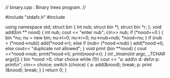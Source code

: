 // binary.cpp : Binary trees program.
//

#include "stdafx.h"
#include <iostream>

using namespace std;
struct bin {
int nub;
struct bin *l;
struct bin *r;
};
void add(bin ** nood)
{
	int nub;
	cout << "enter nub";
	cin>> nub;
if (*nood==0 )
{
	bin *nu;
	nu = new bin;
	nu->l=0;
	nu->r=0;
	nu->nub=nub;
	*nood=nu;
}
if (nub > (*nood->nub))
	add(*nood->r);
else if (nub< (*nood->nub) )
	add(*nood->l);
else 
	cout<< "duplicate not allowed";
}
void print (bin **nood)
{
	cout <<*nood->nub;
	print(*nood->l);
	print(*nood->r);
}
int _tmain(int argc, _TCHAR* argv[])
{
	bin *nood =0;
	char choice 
	while (1){
	cout << "a: add\n d: del\n p: print\n";
	cin>> choice;
	switch (choice)
	{
a: add(&nood);
		break;
p: print (&nood);
		break;
	}
	}
	return 0;
}


